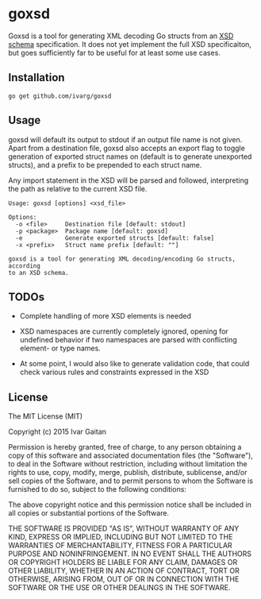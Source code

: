 # goxsd

Goxsd is a tool for generating XML decoding Go structs from an [XSD schema](http://www.w3schools.com/schema/default.asp) specification. It does not yet implement the full XSD specificaiton, but goes sufficiently far to be useful for at least some use cases.

## Installation

```
go get github.com/ivarg/goxsd
```

## Usage

goxsd will default its output to stdout if an output file name is not given. Apart from a destination file, goxsd also accepts an export flag to toggle generation of exported struct names on (default is to generate unexported structs), and a prefix to be prepended to each struct name.

Any import statement in the XSD will be parsed and followed, interpreting the path as relative to the current XSD file.

```
Usage: goxsd [options] <xsd_file>

Options:
  -o <file>     Destination file [default: stdout]
  -p <package>  Package name [default: goxsd]
  -e            Generate exported structs [default: false]
  -x <prefix>   Struct name prefix [default: ""]

goxsd is a tool for generating XML decoding/encoding Go structs, according
to an XSD schema.
```

## TODOs

* Complete handling of more XSD elements is needed

* XSD namespaces are currently completely ignored, opening for undefined behavior if two namespaces are parsed with conflicting element- or type names.

* At some point, I would also like to generate validation code, that could check various rules and constraints expressed in the XSD

## License

The MIT License (MIT)

Copyright (c) 2015 Ivar Gaitan

Permission is hereby granted, free of charge, to any person obtaining a copy
of this software and associated documentation files (the "Software"), to deal
in the Software without restriction, including without limitation the rights
to use, copy, modify, merge, publish, distribute, sublicense, and/or sell
copies of the Software, and to permit persons to whom the Software is
furnished to do so, subject to the following conditions:

The above copyright notice and this permission notice shall be included in all
copies or substantial portions of the Software.

THE SOFTWARE IS PROVIDED "AS IS", WITHOUT WARRANTY OF ANY KIND, EXPRESS OR
IMPLIED, INCLUDING BUT NOT LIMITED TO THE WARRANTIES OF MERCHANTABILITY,
FITNESS FOR A PARTICULAR PURPOSE AND NONINFRINGEMENT. IN NO EVENT SHALL THE
AUTHORS OR COPYRIGHT HOLDERS BE LIABLE FOR ANY CLAIM, DAMAGES OR OTHER
LIABILITY, WHETHER IN AN ACTION OF CONTRACT, TORT OR OTHERWISE, ARISING FROM,
OUT OF OR IN CONNECTION WITH THE SOFTWARE OR THE USE OR OTHER DEALINGS IN THE
SOFTWARE.
